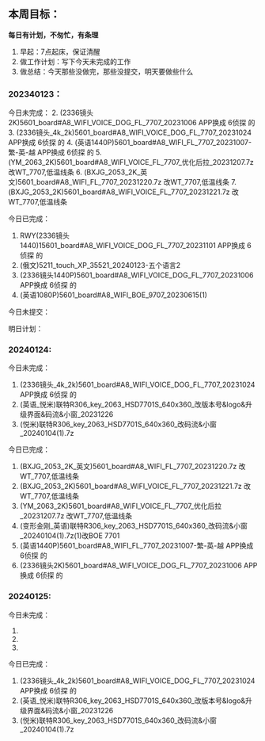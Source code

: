 ## 本周目标：

**每日有计划，不匆忙，有条理**

1. 早起：7点起床，保证清醒
2. 做工作计划：写下今天未完成的工作
3. 做总结：今天那些没做完，那些没提交，明天要做些什么

### 202340123：

今日未完成：
2. (2336镜头2K)5601_board#A8_WIFI_VOICE_DOG_FL_7707_20231006    APP换成  6侦探  的
3. (2336镜头_4k_2k)5601_board#A8_WIFI_VOICE_DOG_FL_7707_20231024  APP换成  6侦探  的
4. (英语1440P)5601_board#A8_WIFI_FL_7707_20231007-繁-英-越   APP换成  6侦探  的
5. (YM_2063_2K)5601_board#A8_WIFI_VOICE_FL_7707_优化后拉_20231207.7z 改WT_7707,低温线条
6. (BXJG_2053_2K_英文)5601_board#A8_WIFI_FL_7707_20231220.7z 改WT_7707,低温线条
7. (BXJG_2053_2K)5601_board#A8_WIFI_VOICE_FL_7707_20231221.7z 改WT_7707,低温线条

今日已完成：

1. RWY(2336镜头1440)15601_board#A8_WIFI_VOICE_DOG_FL_7707_20231101    APP换成  6侦探  的
2. (俄文)5211_touch_XP_35521_20240123-五个语言2
3. (2336镜头1440P)5601_board#A8_WIFI_VOICE_DOG_FL_7707_20231006    APP换成  6侦探  的
4. (英语1080P)5601_board#A8_WIFI_BOE_9707_20230615(1)

今日未提交：

明日计划：

### 20240124:

今日未完成：

1. (2336镜头_4k_2k)5601_board#A8_WIFI_VOICE_DOG_FL_7707_20231024  APP换成  6侦探  的
2. (英语_悦米)联特R306_key_2063_HSD7701S_640x360_改版本号&logo&升级界面&码流&小窗_20231226
3. (悦米)联特R306_key_2063_HSD7701S_640x360_改码流&小窗_20240104(1).7z

今日已完成：

1. (BXJG_2053_2K_英文)5601_board#A8_WIFI_FL_7707_20231220.7z 改WT_7707,低温线条
2. (BXJG_2053_2K)5601_board#A8_WIFI_VOICE_FL_7707_20231221.7z 改WT_7707,低温线条
3. (YM_2063_2K)5601_board#A8_WIFI_VOICE_FL_7707_优化后拉_20231207.7z 改WT_7707,低温线条
4. (变形金刚_英语)联特R306_key_2063_HSD7701S_640x360_改码流&小窗_20240104(1).7z(1)改BOE 7701
5. (英语1440P)5601_board#A8_WIFI_FL_7707_20231007-繁-英-越   APP换成  6侦探  的
6. (2336镜头2K)5601_board#A8_WIFI_VOICE_DOG_FL_7707_20231006    APP换成  6侦探  的

### 20240125:

今日未完成：

1. 
2. 
3. 

今日已完成：

1. (2336镜头_4k_2k)5601_board#A8_WIFI_VOICE_DOG_FL_7707_20231024  APP换成  6侦探  的
2. (英语_悦米)联特R306_key_2063_HSD7701S_640x360_改版本号&logo&升级界面&码流&小窗_20231226
3. (悦米)联特R306_key_2063_HSD7701S_640x360_改码流&小窗_20240104(1).7z
